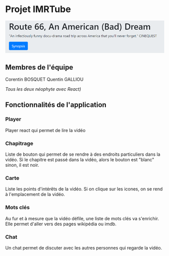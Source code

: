# Projet IMRTube

![header](/public/image/header.png)

## Membres de l'équipe
Corentin BOSQUET
Quentin GALLIOU

*Tous les deux néophyte avec React)*

## Fonctionnalités de l'application

### Player
Player react qui permet de lire la vidéo

### Chapitrage
Liste de bouton qui permet de se rendre à des endroits particuliers dans la vidéo.
Si le chapitre est passé dans la vidéo, alors le bouton est "blanc" sinon, il est noir.

### Carte
Liste les points d'intérêts de la vidéo. Si on clique sur les icones, on se rend à l'emplacement de la vidéo.

### Mots clés
Au fur et à mesure que la vidéo défile, une liste de mots clés va s'enrichir. Elle permet d'aller vers des pages wikipédia ou imdb.

### Chat
Un chat permet de discuter avec les autres personnes qui regarde la vidéo.